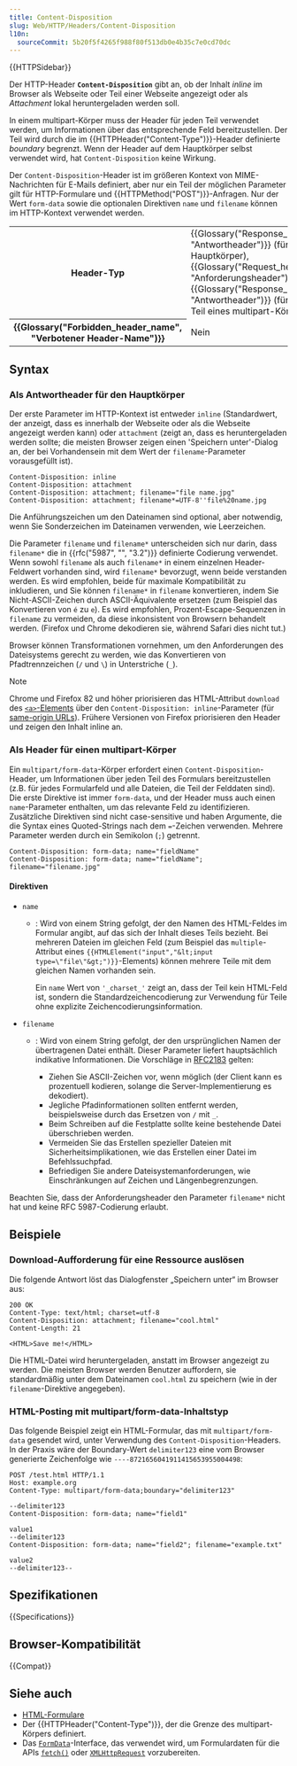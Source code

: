 ```yaml
---
title: Content-Disposition
slug: Web/HTTP/Headers/Content-Disposition
l10n:
  sourceCommit: 5b20f5f4265f988f80f513db0e4b35c7e0cd70dc
---
```


{{HTTPSidebar}}

Der HTTP-Header **`Content-Disposition`** gibt an, ob der Inhalt _inline_ im Browser als Webseite oder Teil einer Webseite angezeigt oder als _Attachment_ lokal heruntergeladen werden soll.

In einem multipart-Körper muss der Header für jeden Teil verwendet werden, um Informationen über das entsprechende Feld bereitzustellen. Der Teil wird durch die im {{HTTPHeader("Content-Type")}}-Header definierte _boundary_ begrenzt. Wenn der Header auf dem Hauptkörper selbst verwendet wird, hat `Content-Disposition` keine Wirkung.

Der `Content-Disposition`-Header ist im größeren Kontext von MIME-Nachrichten für E-Mails definiert, aber nur ein Teil der möglichen Parameter gilt für HTTP-Formulare und {{HTTPMethod("POST")}}-Anfragen. Nur der Wert `form-data` sowie die optionalen Direktiven `name` und `filename` können im HTTP-Kontext verwendet werden.

<table class="properties">
  <tbody>
    <tr>
      <th scope="row">Header-Typ</th>
      <td>
        {{Glossary("Response_header", "Antwortheader")}} (für den Hauptkörper),<br />{{Glossary("Request_header", "Anforderungsheader")}},
        {{Glossary("Response_header", "Antwortheader")}} (für einen Teil eines multipart-Körpers)
      </td>
    </tr>
    <tr>
      <th scope="row">{{Glossary("Forbidden_header_name", "Verbotener Header-Name")}}</th>
      <td>Nein</td>
    </tr>
  </tbody>
</table>

## Syntax

### Als Antwortheader für den Hauptkörper

Der erste Parameter im HTTP-Kontext ist entweder `inline` (Standardwert, der anzeigt, dass es innerhalb der Webseite oder als die Webseite angezeigt werden kann) oder `attachment` (zeigt an, dass es heruntergeladen werden sollte; die meisten Browser zeigen einen 'Speichern unter'-Dialog an, der bei Vorhandensein mit dem Wert der `filename`-Parameter vorausgefüllt ist).

```http
Content-Disposition: inline
Content-Disposition: attachment
Content-Disposition: attachment; filename="file name.jpg"
Content-Disposition: attachment; filename*=UTF-8''file%20name.jpg
```

Die Anführungszeichen um den Dateinamen sind optional, aber notwendig, wenn Sie Sonderzeichen im Dateinamen verwenden, wie Leerzeichen.

Die Parameter `filename` und `filename*` unterscheiden sich nur darin, dass `filename*` die in {{rfc("5987", "", "3.2")}} definierte Codierung verwendet.
Wenn sowohl `filename` als auch `filename*` in einem einzelnen Header-Feldwert vorhanden sind, wird `filename*` bevorzugt, wenn beide verstanden werden. Es wird empfohlen, beide für maximale Kompatibilität zu inkludieren, und Sie können `filename*` in `filename` konvertieren, indem Sie Nicht-ASCII-Zeichen durch ASCII-Äquivalente ersetzen (zum Beispiel das Konvertieren von `é` zu `e`).
Es wird empfohlen, Prozent-Escape-Sequenzen in `filename` zu vermeiden, da diese inkonsistent von Browsern behandelt werden. (Firefox und Chrome dekodieren sie, während Safari dies nicht tut.)

Browser können Transformationen vornehmen, um den Anforderungen des Dateisystems gerecht zu werden, wie das Konvertieren von Pfadtrennzeichen (`/` und `\`) in Unterstriche (`_`).

> [!NOTE]
> Chrome und Firefox 82 und höher priorisieren das HTML-Attribut `download` des [`<a>`-Elements](/de/docs/Web/HTML/Element/a) über den `Content-Disposition: inline`-Parameter (für [same-origin URLs](/de/docs/Web/Security/Same-origin_policy)). Frühere Versionen von Firefox priorisieren den Header und zeigen den Inhalt inline an.

### Als Header für einen multipart-Körper

Ein `multipart/form-data`-Körper erfordert einen `Content-Disposition`-Header, um Informationen über jeden Teil des Formulars bereitzustellen (z.B. für jedes Formularfeld und alle Dateien, die Teil der Felddaten sind). Die erste Direktive ist immer `form-data`, und der Header muss auch einen `name`-Parameter enthalten, um das relevante Feld zu identifizieren. Zusätzliche Direktiven sind nicht case-sensitive und haben Argumente, die die Syntax eines Quoted-Strings nach dem `=`-Zeichen verwenden. Mehrere Parameter werden durch ein Semikolon (`;`) getrennt.

```http
Content-Disposition: form-data; name="fieldName"
Content-Disposition: form-data; name="fieldName"; filename="filename.jpg"
```

#### Direktiven

- `name`

  - : Wird von einem String gefolgt, der den Namen des HTML-Feldes im Formular angibt, auf das sich der Inhalt dieses Teils bezieht. Bei mehreren Dateien im gleichen Feld (zum Beispiel das `multiple`-Attribut eines `{{HTMLElement("input","&lt;input type=\"file\"&gt;")}}`-Elements) können mehrere Teile mit dem gleichen Namen vorhanden sein.

    Ein `name` Wert von `'_charset_'` zeigt an, dass der Teil kein HTML-Feld ist, sondern die Standardzeichencodierung zur Verwendung für Teile ohne explizite Zeichencodierungsinformation.

- `filename`

  - : Wird von einem String gefolgt, der den ursprünglichen Namen der übertragenen Datei enthält. Dieser Parameter liefert hauptsächlich indikative Informationen. Die Vorschläge in [RFC2183](https://www.rfc-editor.org/rfc/rfc2183#section-2.3) gelten:

    - Ziehen Sie ASCII-Zeichen vor, wenn möglich (der Client kann es prozentuell kodieren, solange die Server-Implementierung es dekodiert).
    - Jegliche Pfadinformationen sollten entfernt werden, beispielsweise durch das Ersetzen von `/` mit `_`.
    - Beim Schreiben auf die Festplatte sollte keine bestehende Datei überschrieben werden.
    - Vermeiden Sie das Erstellen spezieller Dateien mit Sicherheitsimplikationen, wie das Erstellen einer Datei im Befehlssuchpfad.
    - Befriedigen Sie andere Dateisystemanforderungen, wie Einschränkungen auf Zeichen und Längenbegrenzungen.

Beachten Sie, dass der Anforderungsheader den Parameter `filename*` nicht hat und keine RFC 5987-Codierung erlaubt.

## Beispiele

### Download-Aufforderung für eine Ressource auslösen

Die folgende Antwort löst das Dialogfenster „Speichern unter“ im Browser aus:

```http
200 OK
Content-Type: text/html; charset=utf-8
Content-Disposition: attachment; filename="cool.html"
Content-Length: 21

<HTML>Save me!</HTML>
```

Die HTML-Datei wird heruntergeladen, anstatt im Browser angezeigt zu werden.
Die meisten Browser werden Benutzer auffordern, sie standardmäßig unter dem Dateinamen `cool.html` zu speichern (wie in der `filename`-Direktive angegeben).

### HTML-Posting mit multipart/form-data-Inhaltstyp

Das folgende Beispiel zeigt ein HTML-Formular, das mit `multipart/form-data` gesendet wird, unter Verwendung des `Content-Disposition`-Headers.
In der Praxis wäre der Boundary-Wert `delimiter123` eine vom Browser generierte Zeichenfolge wie `----8721656041911415653955004498`:

```http
POST /test.html HTTP/1.1
Host: example.org
Content-Type: multipart/form-data;boundary="delimiter123"

--delimiter123
Content-Disposition: form-data; name="field1"

value1
--delimiter123
Content-Disposition: form-data; name="field2"; filename="example.txt"

value2
--delimiter123--
```

## Spezifikationen

{{Specifications}}

## Browser-Kompatibilität

{{Compat}}

## Siehe auch

- [HTML-Formulare](/de/docs/Learn_web_development/Extensions/Forms)
- Der {{HTTPHeader("Content-Type")}}, der die Grenze des multipart-Körpers definiert.
- Das [`FormData`](/de/docs/Web/API/FormData)-Interface, das verwendet wird, um Formulardaten für die APIs [`fetch()`](/de/docs/Web/API/Window/fetch) oder [`XMLHttpRequest`](/de/docs/Web/API/XMLHttpRequest) vorzubereiten.
